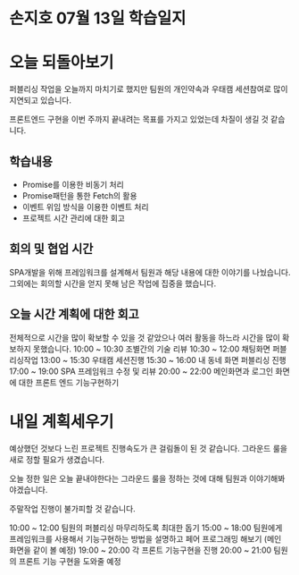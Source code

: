 # 손지호 07월 13일 학습일지

# 오늘 되돌아보기

퍼블리싱 작업을 오늘까지 마치기로 했지만 팀원의 개인약속과 우태캠 세션참여로 많이 지연되고 있습니다.

프론트엔드 구현을 이번 주까지 끝내려는 목표를 가지고 있었는데 차질이 생길 것 같습니다.

## 학습내용

- Promise를 이용한 비동기 처리
- Promise패턴을 통한 Fetch의 활용
- 이벤트 위임 방식을 이용한 이벤트 처리
- 프로젝트 시간 관리에 대한 회고

## 회의 및 협업 시간

SPA개발을 위해 프레임워크를 설계해서 팀원과 해당 내용에 대한 이야기를 나눴습니다. 그외에는 회의할 시간을 얻지 못해 남은 작업에 집중을 했습니다.

## 오늘 시간 계획에 대한 회고

전체적으로 시간을 많이 확보할 수 있을 것 같았으나 여러 활동을 하느라 시간을 많이 확보하지 못했습니다.
10:00 ~ 10:30 조별간의 기술 리뷰
10:30 ~ 12:00 채팅화면 퍼블리싱작업
13:00 ~ 15:30 우태캠 세션진행
15:30 ~ 16:00 내 동네 화면 퍼블리싱 진행
17:00 ~ 19:00 SPA 프레임워크 수정 및 리뷰
20:00 ~ 22:00 메인화면과 로그인 화면에 대한 프론트 엔드 기능구현하기

# 내일 계획세우기

예상했던 것보다 느린 프로젝트 진행속도가 큰 걸림돌이 된 것 같습니다. 그라운드 룰을 새로 정할 필요가 생겼습니다.

오늘 정한 일은 오늘 끝내야한다는 그라운드 룰을 정하는 것에 대해 팀원과 이야기해봐야겠습니다.

주말작업 진행이 불가피할 것 같습니다.

10:00 ~ 12:00 팀원의 퍼블리싱 마무리하도록 최대한 돕기
15:00 ~ 18:00 팀원에게 프레임워크를 사용해서 기능구현하는 방법을 설명하고 페어 프로그래밍 해보기 (메인 화면을 같이 볼 예정)
19:00 ~ 20:00 각 프론트 기능구현을 진행
20:00 ~ 21:00 팀원의 프론트 기능 구현을 도와줄 예정
